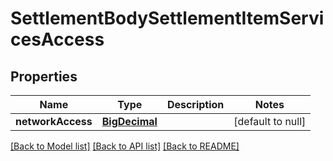 # SettlementBodySettlementItemServicesAccess
## Properties

Name | Type | Description | Notes
------------ | ------------- | ------------- | -------------
**networkAccess** | [**BigDecimal**](number.md) |  | [default to null]

[[Back to Model list]](../README.md#documentation-for-models) [[Back to API list]](../README.md#documentation-for-api-endpoints) [[Back to README]](../README.md)

